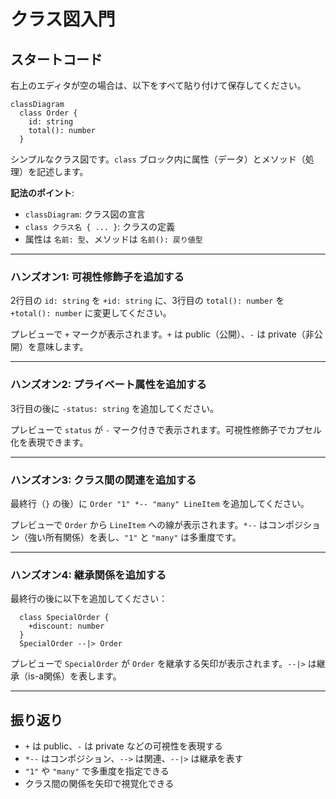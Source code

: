 # クラス図入門

## スタートコード
右上のエディタが空の場合は、以下をすべて貼り付けて保存してください。

```mermaid
classDiagram
  class Order {
    id: string
    total(): number
  }
```

シンプルなクラス図です。`class` ブロック内に属性（データ）とメソッド（処理）を記述します。

**記法のポイント**:
- `classDiagram`: クラス図の宣言
- `class クラス名 { ... }`: クラスの定義
- 属性は `名前: 型`、メソッドは `名前(): 戻り値型`

---

### ハンズオン1: 可視性修飾子を追加する

2行目の `id: string` を `+id: string` に、3行目の `total(): number` を `+total(): number` に変更してください。

プレビューで `+` マークが表示されます。`+` は public（公開）、`-` は private（非公開）を意味します。

---

### ハンズオン2: プライベート属性を追加する

3行目の後に `-status: string` を追加してください。

プレビューで `status` が `-` マーク付きで表示されます。可視性修飾子でカプセル化を表現できます。

---

### ハンズオン3: クラス間の関連を追加する

最終行（`}` の後）に `Order "1" *-- "many" LineItem` を追加してください。

プレビューで `Order` から `LineItem` への線が表示されます。`*--` はコンポジション（強い所有関係）を表し、`"1"` と `"many"` は多重度です。

---

### ハンズオン4: 継承関係を追加する

最終行の後に以下を追加してください：
```mermaid
  class SpecialOrder {
    +discount: number
  }
  SpecialOrder --|> Order
```

プレビューで `SpecialOrder` が `Order` を継承する矢印が表示されます。`--|>` は継承（is-a関係）を表します。

---

## 振り返り
- `+` は public、`-` は private などの可視性を表現する
- `*--` はコンポジション、`-->` は関連、`--|>` は継承を表す
- `"1"` や `"many"` で多重度を指定できる
- クラス間の関係を矢印で視覚化できる
